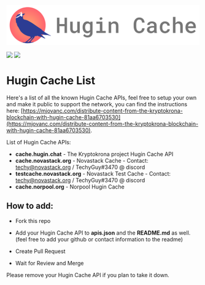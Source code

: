 <p align="center">
  <img src="hugin-cache.png" alt="Hugin Logo"/>
</p>

<p>
<a href="https://chat.kryptokrona.se"><img src="https://img.shields.io/discord/562673808582901793?label=Discord&logo=Discord&logoColor=white&style=plastic"></a>
<a href="https://twitter.com/kryptokrona"><img src="https://img.shields.io/twitter/follow/kryptokrona?style=social"></a>
</p>

# Hugin Cache List

Here's a list of all the known Hugin Cache APIs, feel free to setup your own and make it public to support the network, you can find the instructions here: [https://mjovanc.com/distribute-content-from-the-kryptokrona-blockchain-with-hugin-cache-81aa6703530](https://mjovanc.com/distribute-content-from-the-kryptokrona-blockchain-with-hugin-cache-81aa6703530).

List of Hugin Cache APIs:

- **cache.hugin.chat** - The Kryptokrona project Hugin Cache API
- **cache.novastack.org** - Novastack Cache - Contact: techy@novastack.org / TechyGuy#3470 @ discord
- **testcache.novastack.org** - Novastack Test Cache - Contact: techy@novastack.org / TechyGuy#3470 @ discord
- **cache.norpool.org** - Norpool Hugin Cache 

## How to add:

- Fork this repo

- Add your Hugin Cache API to **apis.json** and the **README.md** as well. <br>
  (feel free to add your github or contact information to the readme)

- Create Pull Request

- Wait for Review and Merge

Please remove your Hugin Cache API if you plan to take it down.
